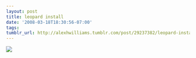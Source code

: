 ```yaml
---
layout: post
title: leopard install
date: '2008-03-18T18:30:56-07:00'
tags: 
tumblr_url: http://alexhwilliams.tumblr.com/post/29237382/leopard-install
---
```

<img src="http://24.media.tumblr.com/EXq6qISRE6qrjxx1o4izHKdo_250.jpg"/>
